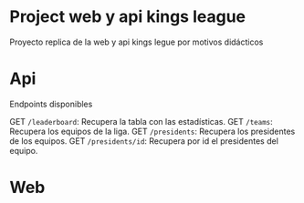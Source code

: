 # Project web y api kings league

Proyecto replica de la web y api kings legue por motivos didácticos

# Api

Endpoints disponibles

GET `/leaderboard`: Recupera la tabla con las estadísticas.
GET `/teams`: Recupera los equipos de la liga.
GET `/presidents`: Recupera los presidentes de los equipos.
GET `/presidents/id`: Recupera por id el presidentes del equipo.

# Web
